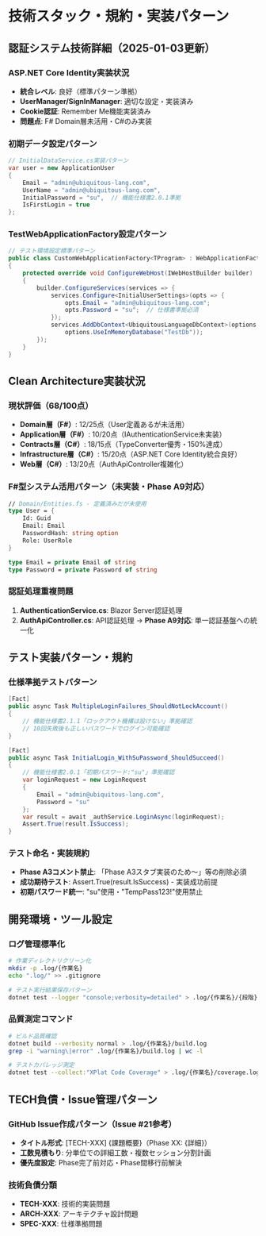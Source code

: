 # 技術スタック・規約・実装パターン

## 認証システム技術詳細（2025-01-03更新）

### ASP.NET Core Identity実装状況
- **統合レベル**: 良好（標準パターン準拠）
- **UserManager/SignInManager**: 適切な設定・実装済み
- **Cookie認証**: Remember Me機能実装済み
- **問題点**: F# Domain層未活用・C#のみ実装

### 初期データ設定パターン
```csharp
// InitialDataService.cs実装パターン
var user = new ApplicationUser
{
    Email = "admin@ubiquitous-lang.com",
    UserName = "admin@ubiquitous-lang.com",
    InitialPassword = "su",  // 機能仕様書2.0.1準拠
    IsFirstLogin = true
};
```

### TestWebApplicationFactory設定パターン
```csharp
// テスト環境設定標準パターン
public class CustomWebApplicationFactory<TProgram> : WebApplicationFactory<TProgram> 
{
    protected override void ConfigureWebHost(IWebHostBuilder builder)
    {
        builder.ConfigureServices(services => {
            services.Configure<InitialUserSettings>(opts => {
                opts.Email = "admin@ubiquitous-lang.com";
                opts.Password = "su";  // 仕様書準拠必須
            });
            services.AddDbContext<UbiquitousLanguageDbContext>(options =>
                options.UseInMemoryDatabase("TestDb"));
        });
    }
}
```

## Clean Architecture実装状況

### 現状評価（68/100点）
- **Domain層（F#）**: 12/25点（User定義あるが未活用）
- **Application層（F#）**: 10/20点（IAuthenticationService未実装）
- **Contracts層（C#）**: 18/15点（TypeConverter優秀・150%達成）
- **Infrastructure層（C#）**: 15/20点（ASP.NET Core Identity統合良好）
- **Web層（C#）**: 13/20点（AuthApiController複雑化）

### F#型システム活用パターン（未実装・Phase A9対応）
```fsharp
// Domain/Entities.fs - 定義済みだが未使用
type User = {
    Id: Guid
    Email: Email
    PasswordHash: string option
    Role: UserRole
}

type Email = private Email of string
type Password = private Password of string
```

### 認証処理重複問題
1. **AuthenticationService.cs**: Blazor Server認証処理
2. **AuthApiController.cs**: API認証処理
→ **Phase A9対応**: 単一認証基盤への統一化

## テスト実装パターン・規約

### 仕様準拠テストパターン
```csharp
[Fact]
public async Task MultipleLoginFailures_ShouldNotLockAccount()
{
    // 機能仕様書2.1.1「ロックアウト機構は設けない」準拠確認
    // 10回失敗後も正しいパスワードでログイン可能確認
}

[Fact]
public async Task InitialLogin_WithSuPassword_ShouldSucceed()
{
    // 機能仕様書2.0.1「初期パスワード:"su"」準拠確認
    var loginRequest = new LoginRequest 
    { 
        Email = "admin@ubiquitous-lang.com", 
        Password = "su" 
    };
    var result = await _authService.LoginAsync(loginRequest);
    Assert.True(result.IsSuccess);
}
```

### テスト命名・実装規約
- **Phase A3コメント禁止**: 「Phase A3スタブ実装のため〜」等の削除必須
- **成功期待テスト**: Assert.True(result.IsSuccess) - 実装成功前提
- **初期パスワード統一**: "su"使用・"TempPass123!"使用禁止

## 開発環境・ツール設定

### ログ管理標準化
```bash
# 作業ディレクトリクリーン化
mkdir -p .log/{作業名}
echo ".log/" >> .gitignore

# テスト実行結果保存パターン
dotnet test --logger "console;verbosity=detailed" > .log/{作業名}/{段階}.log
```

### 品質測定コマンド
```bash
# ビルド品質確認
dotnet build --verbosity normal > .log/{作業名}/build.log
grep -i "warning\|error" .log/{作業名}/build.log | wc -l

# テストカバレッジ測定
dotnet test --collect:"XPlat Code Coverage" > .log/{作業名}/coverage.log
```

## TECH負債・Issue管理パターン

### GitHub Issue作成パターン（Issue #21参考）
- **タイトル形式**: [TECH-XXX] {課題概要}（Phase XX: {詳細}）
- **工数見積もり**: 分単位での詳細工数・複数セッション分割計画
- **優先度設定**: Phase完了前対応・Phase間移行前解決

### 技術負債分類
- **TECH-XXX**: 技術的実装問題
- **ARCH-XXX**: アーキテクチャ設計問題
- **SPEC-XXX**: 仕様準拠問題